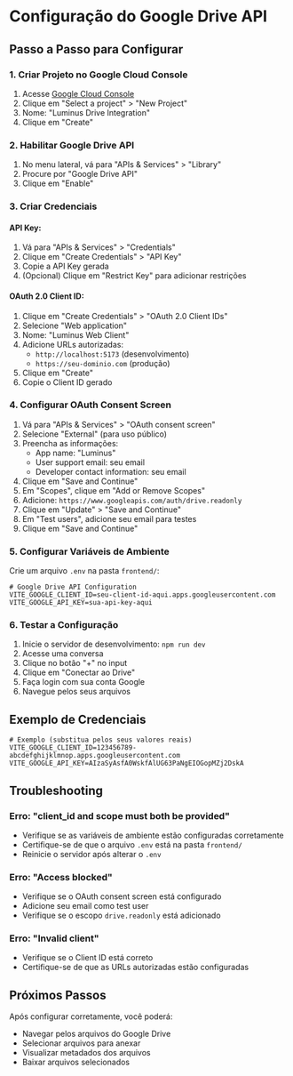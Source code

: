 # Configuração do Google Drive API

## Passo a Passo para Configurar

### 1. Criar Projeto no Google Cloud Console

1. Acesse [Google Cloud Console](https://console.cloud.google.com/)
2. Clique em "Select a project" > "New Project"
3. Nome: "Luminus Drive Integration"
4. Clique em "Create"

### 2. Habilitar Google Drive API

1. No menu lateral, vá para "APIs & Services" > "Library"
2. Procure por "Google Drive API"
3. Clique em "Enable"

### 3. Criar Credenciais

#### API Key:
1. Vá para "APIs & Services" > "Credentials"
2. Clique em "Create Credentials" > "API Key"
3. Copie a API Key gerada
4. (Opcional) Clique em "Restrict Key" para adicionar restrições

#### OAuth 2.0 Client ID:
1. Clique em "Create Credentials" > "OAuth 2.0 Client IDs"
2. Selecione "Web application"
3. Nome: "Luminus Web Client"
4. Adicione URLs autorizadas:
   - `http://localhost:5173` (desenvolvimento)
   - `https://seu-dominio.com` (produção)
5. Clique em "Create"
6. Copie o Client ID gerado

### 4. Configurar OAuth Consent Screen

1. Vá para "APIs & Services" > "OAuth consent screen"
2. Selecione "External" (para uso público)
3. Preencha as informações:
   - App name: "Luminus"
   - User support email: seu email
   - Developer contact information: seu email
4. Clique em "Save and Continue"
5. Em "Scopes", clique em "Add or Remove Scopes"
6. Adicione: `https://www.googleapis.com/auth/drive.readonly`
7. Clique em "Update" > "Save and Continue"
8. Em "Test users", adicione seu email para testes
9. Clique em "Save and Continue"

### 5. Configurar Variáveis de Ambiente

Crie um arquivo `.env` na pasta `frontend/`:

```env
# Google Drive API Configuration
VITE_GOOGLE_CLIENT_ID=seu-client-id-aqui.apps.googleusercontent.com
VITE_GOOGLE_API_KEY=sua-api-key-aqui
```

### 6. Testar a Configuração

1. Inicie o servidor de desenvolvimento: `npm run dev`
2. Acesse uma conversa
3. Clique no botão "+" no input
4. Clique em "Conectar ao Drive"
5. Faça login com sua conta Google
6. Navegue pelos seus arquivos

## Exemplo de Credenciais

```env
# Exemplo (substitua pelos seus valores reais)
VITE_GOOGLE_CLIENT_ID=123456789-abcdefghijklmnop.apps.googleusercontent.com
VITE_GOOGLE_API_KEY=AIzaSyAsfA0WskfAlUG63PaNgEIOGopMZj2DskA
```

## Troubleshooting

### Erro: "client_id and scope must both be provided"
- Verifique se as variáveis de ambiente estão configuradas corretamente
- Certifique-se de que o arquivo `.env` está na pasta `frontend/`
- Reinicie o servidor após alterar o `.env`

### Erro: "Access blocked"
- Verifique se o OAuth consent screen está configurado
- Adicione seu email como test user
- Verifique se o escopo `drive.readonly` está adicionado

### Erro: "Invalid client"
- Verifique se o Client ID está correto
- Certifique-se de que as URLs autorizadas estão configuradas

## Próximos Passos

Após configurar corretamente, você poderá:
- Navegar pelos arquivos do Google Drive
- Selecionar arquivos para anexar
- Visualizar metadados dos arquivos
- Baixar arquivos selecionados
